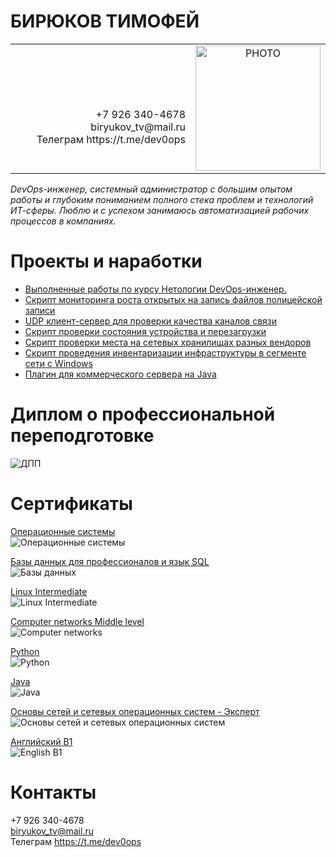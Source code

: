 # БИРЮКОВ ТИМОФЕЙ   
<table border="0">
  <tr>
    <td  width="700" align="right">
      <br><br><br>
+7 926 340-4678<br>   
biryukov_tv@mail.ru<br>    
Телеграм https://t.me/dev0ops<br>    
    </td>
    <td width="200"  align="center">
<img src="photo.jpeg" alt="PHOTO" allign="right" height="200"/>
    </td>
  </tr>
<table>

*DevOps-инженер, системный администратор с большим опытом работы и глубоким пониманием полного стека проблем и технологий ИТ-сферы. Люблю и с успехом занимаюсь автоматизацией рабочих процессов в компаниях.*
  
# Проекты и наработки
- [Выполненные работы по курсу Нетологии DevOps-инженер.](https://github.com/Dok-dev/devops-netology)    
- [Скрипт мониторинга роста открытых на запись файлов полицейской записи](https://github.com/Dok-dev/CamsChecker)    
- [UDP клиент-сервер для проверки качества каналов связи](https://github.com/Dok-dev/UDP-client-server)    
- [Скрипт проверки состояния устройства и перезагрузки](https://github.com/Dok-dev/TelnetRobot)    
- [Скрипт проверки места на сетевых хранилищах разных вендоров](https://github.com/Dok-dev/Scripting/tree/main/Python/storage-report)
- [Скрипт проведения инвентаризации инфраструктуры в сегменте сети с Windows](https://github.com/Dok-dev/Scripting/tree/main/PowerShell%26WMI/Inventorysation)
- [Плагин для коммерческого сервера на Java](https://github.com/Dok-dev/Regenerator)    

# Диплом о профессиональной переподготовке    
![ДПП](devops.png)    
  
# Сертификаты
[Операционные системы](https://gb.ru/certificates/1038904.en)    
![Операционные системы](OS.PNG)    

[Базы данных для профессионалов и язык SQL](https://gb.ru/certificates/561250.en)   
![Базы данных](databases.png)    

[Linux Intermediate](https://gb.ru/certificates/1042547.en)   
![Linux Intermediate](linux.png)    

[Computer networks Middle level](https://gb.ru/certificates/548850.en)   
![Computer networks](networks.png)    

[Python](https://gb.ru/certificates/1041485.en)   
![Python](python.png)    

[Java](https://gb.ru/certificates/548878.en)   
![Java](java.png)    

[Основы сетей и сетевых операционных систем - Эксперт](http://www.specialist.ru/testrun/result/2912063)   
![Основы сетей и сетевых операционных систем](net-test.png)    

[Английский B1](https://gb.ru/certificates/1041073.en)   
![English B1](english.png)    

# Контакты
 +7 926 340-4678   
biryukov_tv@mail.ru    
Телеграм https://t.me/dev0ops    
